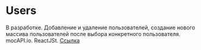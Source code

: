 # Users
В разработке. Добавление и удаление пользователей, создание нового массива пользователей после выбора конкретного пользователя. mocAPI.io.  ReactJSt.
[Ссылка](https://users-data-taupe.vercel.app/ "Users")